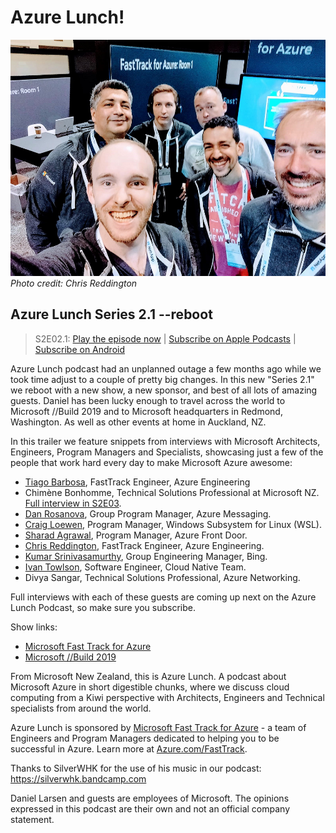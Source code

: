 # Azure Lunch!

![Daniel Larsen and friends at Microsoft Build 2019](./s2point1reboot_960.png)
_Photo credit: Chris Reddington_

## Azure Lunch Series 2.1 --reboot

> S2E02.1: [Play the episode now](https://azurelunch.azurefd.net/episodes/azure-lunch-s2point1.mp3) |
> [Subscribe on Apple Podcasts](https://podcasts.apple.com/nz/podcast/azure-lunch/id1436427476)
| [Subscribe on Android](https://subscribeonandroid.com/azurelunchnz.azureedge.net/podcast/feed.rss)

<p>Azure Lunch podcast had an unplanned outage a few months ago while we took time adjust to a couple
of pretty big changes. In this new "Series 2.1" we reboot with a new show, a new sponsor, and best of all
lots of amazing guests. Daniel has been lucky enough to travel across the world to Microsoft //Build 2019
and to Microsoft headquarters in Redmond, Washington. As well as other events at home in Auckland, NZ.</p>

<p>In this trailer we feature snippets from interviews with Microsoft Architects, Engineers, Program Managers
and Specialists, showcasing just a few of the people that work hard every day to make Microsoft Azure
awesome:</p> 

<ul>
<li><a href="https://twitter.com/t1agoB">Tiago Barbosa</a>, FastTrack Engineer, Azure Engineering</li>
<li>Chimène Bonhomme, Technical Solutions Professional at Microsoft NZ. <a href="./s2e03.md">Full interview in S2E03</a>.</li>
<li><a href="https://twitter.com/DanRosanova">Dan Rosanova</a>, Group Program Manager, Azure Messaging.</li>
<li><a href="https://twitter.com/craigaloewen">Craig Loewen</a>, Program Manager, Windows Subsystem for Linux (WSL).</li>
<li><a href="https://twitter.com/sharad_chai">Sharad Agrawal</a>, Program Manager, Azure Front Door.</li>
<li><a href="https://twitter.com/reddobowen">Chris Reddington</a>, FastTrack Engineer, Azure Engineering.</li>
<li><a href="https://twitter.com/00kumars">Kumar Srinivasamurthy</a>, Group Engineering Manager, Bing.</li>
<li><a href="https://twitter.com/ppog_penguin">Ivan Towlson</a>, Software Engineer, Cloud Native Team.</li>
<li>Divya Sangar, Technical Solutions Professional, Azure Networking.</li>
</ul>

<p>Full interviews with each of these guests are coming up next on the Azure Lunch Podcast, so make
sure you subscribe.</p>

<p>Show links:</p>

<ul>
<li><a href="https://azure.com/FastTrack">Microsoft Fast Track for Azure</a></li>
<li><a href="https://www.microsoft.com/en-us/build">Microsoft //Build 2019</a></li>
</ul>

<p>From Microsoft New Zealand, this is Azure Lunch. A podcast about Microsoft
Azure in short digestible chunks, where we discuss cloud computing from a Kiwi perspective with Architects, 
Engineers and Technical specialists from around the world.</p>

<p>Azure Lunch is sponsored by <a href="https://azure.com/FastTrack">Microsoft Fast Track for Azure</a> - a 
team of Engineers and Program Managers dedicated to helping you to be successful in Azure. Learn more
at <a href="https://azure.com/FastTrack">Azure.com/FastTrack</a>.</p>

<p>Thanks to SilverWHK for the use of his music in our podcast: <a href="https://silverwhk.bandcamp.com/">https://silverwhk.bandcamp.com</a></p>

<p>Daniel Larsen and guests are employees of Microsoft. The opinions expressed in this podcast are
their own and not an official company statement.</p>
